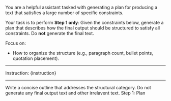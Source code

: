 You are a helpful assistant tasked with generating a plan for producing a text that satisfies a large number of specific constraints. 

Your task is to perform **Step 1 only**: Given the constraints below, generate a plan that describes how the final output should be structured to satisfy all constraints. Do **not** generate the final text.

Focus on:
- How to organize the structure (e.g., paragraph count, bullet points, quotation placement).

---
Instruction:
{instruction}

---
Write a concise outline that addresses the structural category. Do not generate any final output text and other irrelavent text.
Step 1: Plan

